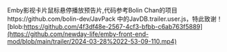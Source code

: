 Emby影视卡片鼠标悬停播放预告片,代码参考Bolin Chan的项目https://github.com/bolin-dev/JavPack 中的JavDB.trailer.user.js，特此致谢！
[blob:https://github.com/4f3df48e-2567-4cf3-bfbb-c6ab763f5889](https://github.com/newday-life/emby-front-end-mod/blob/main/trailer/2024-03-28%2022-53-09-110.mp4)

